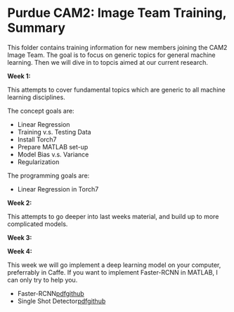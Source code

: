 # Purdue CAM2: Image Team Training, Summary

This folder contains training information for new members joining the CAM2 Image Team. The goal is to focus on generic topics for general machine learning. Then we will dive in to topcis aimed at our current research.


**Week 1:**

This attempts to cover fundamental topics which are generic to all machine learning disciplines.

The concept goals are:

- Linear Regression
- Training v.s. Testing Data
- Install Torch7
- Prepare MATLAB set-up
- Model Bias v.s. Variance
- Regularization

The programming goals are:

- Linear Regression in Torch7

**Week 2:**

This attempts to go deeper into last weeks material, and build up to more complicated models.

**Week 3:**


**Week 4:**

This week we will go implement a deep learning model on your computer, preferrably in Caffe. If you want to implement Faster-RCNN in MATLAB, I can only try to help you.

- Faster-RCNN[pdf](https://arxiv.org/abs/1506.01497)[github](https://github.com/rbgirshick/py-faster-rcnn)
- Single Shot Detector[pdf](https://arxiv.org/abs/1512.02325)[github](https://github.com/weiliu89/caffe/tree/ssd)

